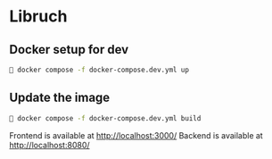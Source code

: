 # Libruch

## Docker setup for dev

```sh
🐧 docker compose -f docker-compose.dev.yml up
```

## Update the image

```sh
🐧 docker compose -f docker-compose.dev.yml build
```

Frontend is available at [http://localhost:3000/](http://localhost:3000/)
Backend is available at [http://localhost:8080/](http://localhost:8080/)
